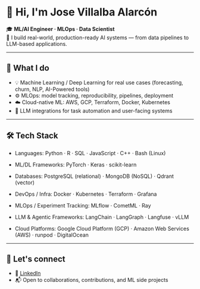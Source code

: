# 👋 Hi, I'm Jose Villalba Alarcón

🎓 **ML/AI Engineer · MLOps · Data Scientist**  
🚀 I build real-world, production-ready AI systems — from data pipelines to LLM-based applications.

---

## 🔧 What I do

- 💡 Machine Learning / Deep Learning for real use cases (forecasting, churn, NLP, AI-Powered tools)
- ⚙️ MLOps: model tracking, reproducibility, pipelines, deployment
- ☁️ Cloud-native ML: AWS, GCP, Terraform, Docker, Kubernetes
- 🧠 LLM integrations for task automation and user-facing systems

---

## 🛠️ Tech Stack

- Languages:
Python · R · SQL · JavaScript · C++ · Bash (Linux)

- ML/DL Frameworks:
PyTorch · Keras · scikit-learn

- Databases:
PostgreSQL (relational) · MongoDB (NoSQL) · Qdrant (vector)

- DevOps / Infra:
Docker · Kubernetes · Terraform · Grafana

- MLOps / Experiment Tracking:
MLflow · CometML · Ray

- LLM & Agentic Frameworks:
LangChain · LangGraph · Langfuse · vLLM

- Cloud Platforms:
Google Cloud Platform (GCP) · Amazon Web Services (AWS) · runpod · DigitalOcean

---

## 🔗 Let's connect

- 📄 [LinkedIn](https://www.linkedin.com/in/jose-m%C2%AA-villalba-alarc%C3%B3n-a50398204/)
- 📬 Open to collaborations, contributions, and ML side projects
